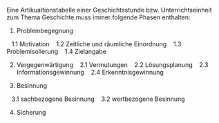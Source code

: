 Eine Artikualtionstabelle einer Geschichtsstunde bzw. Unterrichtseinheit zum Thema Geschichte muss immer folgende Phasen enthalten:

  

1. Problembegegnung

   1.1 Motivation
   1.2 Zeitliche und räumliche Einordnung
   1.3 Problemisolierung
   1.4 Zielangabe

2. Vergegenwärtigung
   2.1 Vermutungen
   2.2 Lösungsplanung
   2.3 Informationsgewinnung
   2.4 Erkenntnisgewinnung

3. Besinnung

   3.1 sachbezogene Besinnung
   3.2 wertbezogene Besinnung

4. Sicherung

